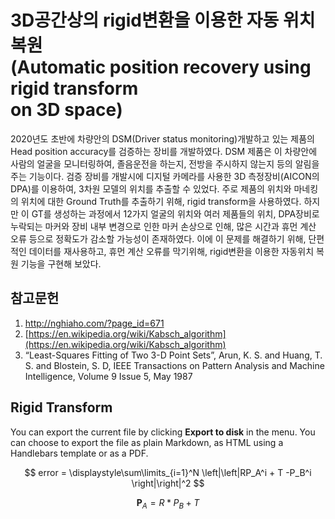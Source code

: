 
# 3D공간상의 rigid변환을 이용한 자동 위치 복원<BR>(Automatic position recovery using rigid transform<BR> on  3D space)

2020년도 초반에 차량안의 DSM(Driver status monitoring)개발하고 있는 제품의 Head position accuracy를 검증하는 장비를 개발하였다. DSM 제품은 이 차량안에 사람의 얼굴을 모니터링하여, 졸음운전을 하는지, 전방을 주시하지 않는지 등의 알림을 주는 기능이다. 
검증 장비를 개발시에 디지털 카메라를 사용한 3D 측정장비(AICON의 DPA)를 이용하여, 3차원 모델의 위치를 추출할 수 있었다. 주로 제품의 위치와 마네킹의 위치에 대한 Ground Truth를 추출하기 위해, rigid transform을 사용하였다.
하지만 이 GT를 생성하는 과정에서 12가지 얼굴의 위치와 여러 제품들의 위치, DPA장비로 누락되는 마커와 장비 내부 변경으로 인한 마커 손상으로 인해, 많은 시간과 휴먼 계산 오류 등으로 정확도가 감소할 가능성이 존재하였다.
이에 이 문제를 해결하기 위해, 단편적인 데이터를 재사용하고, 휴먼 계산 오류를 막기위해, rigid변환을 이용한 자동위치 복원 기능을 구현해 보았다. 






## 참고문헌
1. http://nghiaho.com/?page_id=671
2.  [https://en.wikipedia.org/wiki/Kabsch_algorithm](https://en.wikipedia.org/wiki/Kabsch_algorithm)
3.  “Least-Squares Fitting of Two 3-D Point Sets”, Arun, K. S. and Huang, T. S. and Blostein, S. D, IEEE Transactions on Pattern Analysis and Machine Intelligence, Volume 9 Issue 5, May 1987


## Rigid Transform

You can export the current file by clicking **Export to disk** in the menu. You can choose to export the file as plain Markdown, as HTML using a Handlebars template or as a PDF.





$$
error = \displaystyle\sum\limits_{i=1}^N \left|\left|RP_A^i + T -P_B^i \right|\right|^2
$$

$$
\mathbf P_A = R * P_B + T
$$
